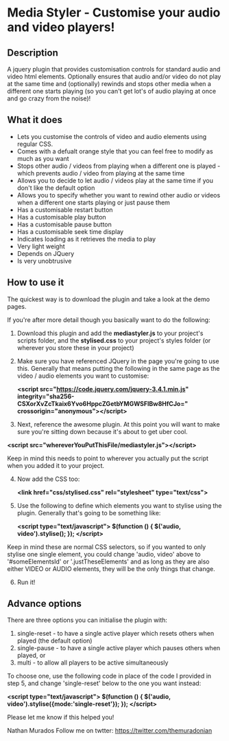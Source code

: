 # Media Styler - Customise your audio and video players!
## Description
A jquery plugin that provides customisation controls for standard audio and video html elements. Optionally ensures that audio and/or video do not play at the same time and (optionally) rewinds and stops other media when a different one starts playing (so you can't get lot's of audio playing at once and go crazy from the noise)!

## What it does
* Lets you customise the controls of video and audio elements using regular CSS.
* Comes with a defualt orange style that you can feel free to modify as much as you want
* Stops other audio / videos from playing when a different one is played - which prevents audio / video from playing at the same time 
* Allows you to decide to let audio / videos play at the same time if you don't like the default option
* Allows you to specify whether you want to rewind other audio or videos when a different one starts playing or just pause them
* Has a customisable restart button
* Has a customisable play button
* Has a customisable pause button
* Has a customisable seek time display
* Indicates loading as it retrieves the media to play
* Very light weight
* Depends on JQuery
* Is very unobtrusive 

## How to use it
The quickest way is to download the plugin and take a look at the demo pages.

If you're after more detail though you basically want to do the following:

1) Download this plugin and add the **mediastyler.js** to your project's scripts folder, and the **stylised.css** to your project's styles folder (or wherever you store these in your project)

2) Make sure you have referenced JQuery in the page you're going to use this. Generally that means putting the following in the same page as the video / audio elements you want to customise:

   **&lt;script src="https://code.jquery.com/jquery-3.4.1.min.js" integrity="sha256-CSXorXvZcTkaix6Yvo6HppcZGetbYMGWSFlBw8HfCJo=" crossorigin="anonymous"&gt;&lt;/script&gt;**

3) Next, reference the awesome plugin. At this point you will want to make sure you're sitting down because it's about to get uber cool.

  **&lt;script src="whereverYouPutThisFile/mediastyler.js"&gt;&lt;/script&gt;**
  
   Keep in mind this needs to point to wherever you actually put the script when you added it to your project.

4) Now add the CSS too:

   **&lt;link href="css/stylised.css" rel="stylesheet" type="text/css"&gt;**

5) Use the following to define which elements you want to stylise using the plugin. Generally that's going to be something like:

   **&lt;script type="text/javascript"&gt; $(function () { $('audio, video').stylise(); }); &lt;/script&gt;**

Keep in mind these are normal CSS selectors, so if you wanted to only stylise one single element, you could change 'audio, video' above to '#someElementsId' or '.justTheseElements' and as long as they are also either VIDEO or AUDIO elements, they will be the only things that change.

6) Run it! 


## Advance options
There are three options you can initialise the plugin with:

 1) single-reset - to have a single active player which resets others when played (the default option)
 2) single-pause - to have a single active player which pauses others when played, or
 3) multi - to allow all players to be active simultaneously
 
 To choose one, use the following code in place of the code I provided in step 5, and change 'single-reset' below to the one you want instead:
 
 **&lt;script type="text/javascript"&gt;
    $(function () {
      $('audio, video').stylise({mode:'single-reset'});
    });
 &lt;/script&gt;**
 
Please let me know if this helped you!

Nathan Murados 
Follow me on twtter: https://twitter.com/themuradonian
